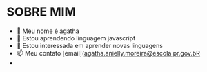# SOBRE MIM 
- 👋 Meu  nome é agatha
- 👀 Estou aprendendo linguagem javascript
- 🌱 Estou interessada em aprender novas linguagens 
- 📫  Meu contato [email](agatha.anielly.moreira@escola.pr.gov.bR
- 
